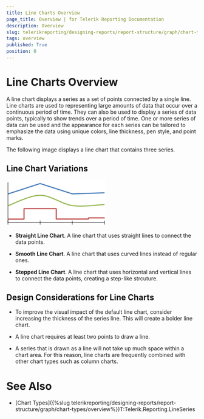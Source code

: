```yaml
---
title: Line Charts Overview
page_title: Overview | for Telerik Reporting Documentation
description: Overview
slug: telerikreporting/designing-reports/report-structure/graph/chart-types/line-charts/overview
tags: overview
published: True
position: 0
---
```


# Line Charts Overview



A line chart displays a series as a set of points connected by a single line. Line charts are used to representing 
      large amounts of data that occur over a continuous period of time. They can also be used to display a series of data points, 
      typically to show trends over a period of time. One or more series of data can be used and the appearance for each series 
      can be tailored to emphasize the data using unique colors, line thickness, pen style, and point marks.
      

The following image displays a line chart that contains three series.
      

## Line Chart Variations  
  ![Line Types](images/Graph/LineTypes.png)

* __Straight Line Chart__.
              A line chart that uses straight lines to connect the data points.
            

* __Smooth Line Chart__.
              A line chart that uses curved lines instead of regular ones.
            

* __Stepped Line Chart__.
              A line chart that uses horizontal and vertical lines to connect the data points, creating a step-like strcuture.
            

## Design Considerations for Line Charts

* To improve the visual impact of the default line chart, consider increasing the thickness 
  				of the series line. This will create a bolder line chart.

* A line chart requires at least two points to draw a line.

* A series that is drawn as a line will not take up much space within a chart area. 
  				For this reason, line charts are frequently combined with other chart types such as column charts.

# See Also

 * [Chart Types]({%slug telerikreporting/designing-reports/report-structure/graph/chart-types/overview%})T:Telerik.Reporting.LineSeries
